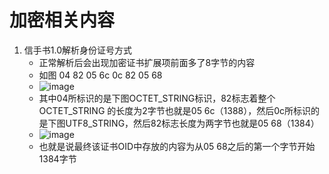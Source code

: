# 加密相关内容

1. 信手书1.0解析身份证号方式
    * 正常解析后会出现加密证书扩展项前面多了8字节的内容
    * 如图 04 82 05 6c 0c 82 05 68
    * ![image](./../../../pic/xss/证书16进制.png)
    * 其中04所标识的是下图OCTET_STRING标识，82标志着整个OCTET_STRING 的长度为2字节也就是05 6c（1388‬），然后0c所标识的是下图UTF8_STRING，然后82标志长度为两字节也就是05 68（1384‬）
    * ![image](./../../../pic/xss/证书解析内容.png)
    * 也就是说最终该证书OID中存放的内容为从05 68之后的第一个字节开始1384‬字节